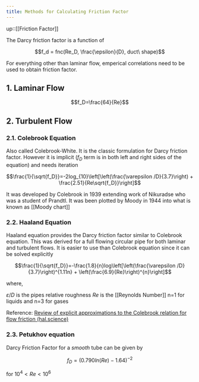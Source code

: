 ```yaml
---
title: Methods for Calculating Friction Factor
---
```

up::[[Friction Factor]]

The Darcy friction factor is a function of

$$f_d = fnc(Re_D, \frac{\epsilon}{D}, duct\ shape)$$

For everything other than laminar flow, emperical correlations need to be used to obtain friction factor.

## 1. Laminar Flow

$$f_D=\frac{64}{Re}$$

## 2. Turbulent Flow
### 2.1. Colebrook Equation
Also called Colebrook-White. It is the classic formulation for Darcy friction factor. However it is implicit ($f_D$ term is in both left and right sides of the equation) and needs iteration

$$\frac{1}{\sqrt{f_D}}=-2log_{10}\left[\left(\frac{\varepsilon /D}{3.7}\right) + \frac{2.51}{Re\sqrt{f_D}}\right]$$

It was developed by Colebrook in 1939 extending work of Nikuradse who was a student of Prandtl. It was been plotted by Moody in 1944 into what is known as [[Moody chart]]

### 2.2. Haaland Equation

Haaland equation provides the Darcy friction factor similar to Colebrook equation. This was derived for a full flowing circular pipe for both laminar and turbulent flows.  It is easier to use than Colebrook equation since it can be solved explicitly

$$\frac{1}{\sqrt{f_D}}=-\frac{1.8}{n}log\left[\left(\frac{\varepsilon /D}{3.7}\right)^{1.11n} + \left(\frac{6.9}{Re}\right)^{n}\right]$$

where,

$\varepsilon /D$ is the pipes relative roughness
$Re$ is the [[Reynolds Number]]
n=1 for liquids and n=3 for gases

Reference: [Review of explicit approximations to the Colebrook relation for flow friction (hal.science)](https://hal.science/hal-01586547/document)

### 2.3. Petukhov equation
Darcy Friction Factor  for a *smooth* tube can be given by 

$$f_D = (0.790 ln(Re) - 1.64)^{-2}$$

for $10^4<Re<10^6$
